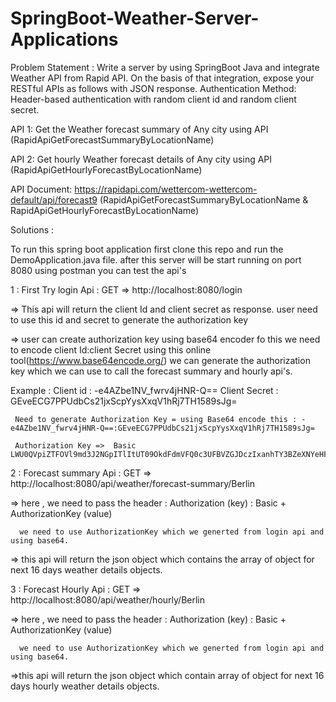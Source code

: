 # SpringBoot-Weather-Server-Applications

Problem Statement : Write a server by using SpringBoot Java and integrate Weather API from Rapid API. On the basis of that integration, expose your RESTful APIs as follows with JSON response.
Authentication Method: Header-based authentication with random client id and random client secret.

API 1: Get the Weather forecast summary of Any city using API (RapidApiGetForecastSummaryByLocationName)

API 2: Get hourly Weather forecast details of Any city using API (RapidApiGetHourlyForecastByLocationName)

API Document: https://rapidapi.com/wettercom-wettercom-default/api/forecast9 (RapidApiGetForecastSummaryByLocationName & RapidApiGetHourlyForecastByLocationName)

Solutions :

To run this spring boot application first clone this repo and run the DemoApplication.java file. after this server will be start running on port 8080 
using postman you can test the api's

1 : First Try login Api : GET => http://localhost:8080/login 

 => This api will return the client Id and client secret as response. user need to use this id and secret to generate the authorization key 
 
 => user can create authorization key using base64 encoder fo this we need to encode client Id:client Secret using this online tool(https://www.base64encode.org/) we can generate the authorization key which we can use to call the forecast summary and hourly api's.
 
  
  Example : Client id : -e4AZbe1NV_fwrv4jHNR-Q==   Client Secret : GEveECG7PPUdbCs21jxScpYysXxqV1hRj7TH1589sJg= 
  
     Need to generate Authorization Key = using Base64 encode this : -e4AZbe1NV_fwrv4jHNR-Q==:GEveECG7PPUdbCs21jxScpYysXxqV1hRj7TH1589sJg=
     
     Authorization Key =>  Basic LWU0QVpiZTFOVl9md3J2NGpITlItUT09OkdFdmVFQ0c3UFBVZGJDczIxanhTY3BZeXNYeHFWMWhSajdUSDE1ODlzSmc9
   
2 : Forecast summary Api : GET => http://localhost:8080/api/weather/forecast-summary/Berlin 

   => here , we need to pass the header : Authorization (key) : Basic + AuthorizationKey (value)
   
      we need to use AuthorizationKey which we generted from login api and using base64.
      
   => this api will return the json object which contains the array of object for next 16 days weather details objects.
   
3 : Forecast Hourly Api : GET => http://localhost:8080/api/weather/hourly/Berlin

   => here , we need to pass the header : Authorization (key) : Basic + AuthorizationKey (value)
   
      we need to use AuthorizationKey which we generted from login api and using base64.
      
   =>this api will return the json object which contain array of object for next 16 days hourly weather details objects.

